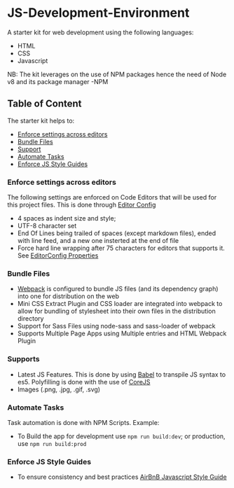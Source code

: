 # JS-Development-Environment
A starter kit for web development using the following languages:
- HTML
- CSS
- Javascript

NB: The kit leverages on the use of NPM packages hence the need of Node v8 and its package manager -NPM

## Table of Content
The starter kit helps to:
- [Enforce settings across editors](#enforce-settings-across-editors)
- [Bundle Files](#bundle-files)
- [Support](#supports)
- [Automate Tasks](#automate-tasks)
- [Enforce JS Style Guides](#enforce-js-style-guides)

### Enforce settings across editors
The following settings are enforced on Code Editors that will be used for this project files.
This is done through [Editor Config](editorconfig.org)
- 4 spaces as indent size and style; 
- UTF-8 character set
- End Of Lines being trailed of spaces (except markdown files), ended with line feed, and a new one insterted at the end of file
- Force hard line wrapping after 75 characters for editors that supports it.
See [EditorConfig Properties](https://github.com/editorconfig/editorconfig/wiki/EditorConfig-Properties)

### Bundle Files
- [Webpack](https://webpack.js.org/) is configured to bundle JS files (and its dependency graph) into one for distribution on the web
- Mini CSS Extract Plugin and CSS loader are integrated into webpack to allow for bundling of stylesheet into their own files in the distribution directory
- Support for Sass Files using node-sass and sass-loader of webpack
- Supports Multiple Page Apps using Multiple entries and HTML Webpack Plugin

### Supports
- Latest JS Features. This is done by using [Babel](https://babeljs.io) to transpile JS syntax to es5. Polyfilling is done with the use of [CoreJS](https://github.com/zloirock/core-js)
- Images (.png, .jpg, .gif, .svg)

### Automate Tasks
Task automation is done with NPM Scripts. Example:
- To Build the app for development use ```npm run build:dev```; or production, use ```npm run build:prod```

### Enforce JS Style Guides
- To ensure consistency and best practices [AirBnB Javascript Style Guide](https://github.com/airbnb/javascript/blob/master/README.md)

